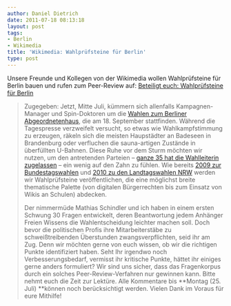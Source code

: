```yaml
---
author: Daniel Dietrich
date: 2011-07-18 08:13:18
layout: post
tags:
- Berlin
- Wikimedia
title: 'Wikimedia: Wahlprüfsteine für Berlin'
type: post
---
```


Unsere Freunde und Kollegen von der Wikimedia wollen Wahlprüfsteine für Berlin bauen und rufen zum Peer-Review auf: [Beteiligt euch: Wahlprüfsteine für Berlin](http://blog.wikimedia.de/2011/07/18/wahlpruefsteine-berlin-entwurf/)

> Zugegeben: Jetzt, Mitte Juli, kümmern sich allenfalls Kampagnen-Manager und Spin-Doktoren um die [Wahlen zum Berliner Abgeordnetenhaus](http://de.wikipedia.org/wiki/Wahl_zum_Abgeordnetenhaus_von_Berlin_2011), die am 18. September stattfinden. Während die Tagespresse verzweifelt versucht, so etwas wie Wahlkampfstimmung zu erzeugen, räkeln sich die meisten Haupstädter an Badeseen in Brandenburg oder verfluchen die sauna-artigen Zustände in überfüllten U-Bahnen. Diese Ruhe vor dem Sturm möchten wir nutzen, um den antretenden Parteien – [ganze 35 hat die Wahlleiterin zugelassen](http://www.wahlen-berlin.de/wahlen/be2011/UebersichtZugelasseneParteien.pdf) – ein wenig auf den Zahn zu fühlen. Wie bereits [2009 zur Bundestagswahlen](http://wikimedia.de/wiki/Wahlpr%C3%BCfsteine_2009) und [2010 zu den Landtagswahlen NRW](http://blog.wikimedia.de/wp-content/uploads/Wahlpr%C3%BCfsteine-zur-Landtagswahl-NRW.pdf) werden wir Wahlprüfsteine veröffentlichen, die eine möglichst breite thematische Palette (von digitalen Bürgerrechten bis zum Einsatz von Wikis an Schulen) abdecken.
> 
> Der nimmermüde Mathias Schindler und ich haben in einem ersten Schwung 30 Fragen entwickelt, deren Beantwortung jedem Anhänger Freien Wissens die Wahlentscheidung leichter machen soll. Doch bevor die politischen Profis ihre Mitarbeiterstäbe zu schweißtreibenden Überstunden zwangsverpflichten, seid ihr am Zug. Denn wir möchten gerne von euch wissen, ob wir die richtigen Punkte identifiziert haben. Seht Ihr irgendwo noch Verbesserungsbedarf, vermisst ihr kritische Punkte, hättet ihr einiges gerne anders formuliert? Wir sind uns sicher, dass das Fragenkorpus durch ein solches Peer-Review-Verfahren nur gewinnen kann. Bitte nehmt euch die Zeit zur Lektüre. Alle Kommentare bis **Montag (25. Juli) **können noch berücksichtigt werden. Vielen Dank im Voraus für eure Mithilfe!